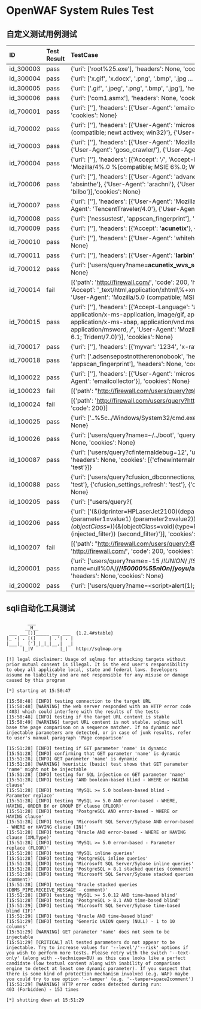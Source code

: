 # OpenWAF System Rules Test

## 自定义测试用例测试

| ID | Test Result | TestCase |
| :--- | :--- | :--- |
id_300003 | pass | {'uri': ['root%25.exe'], 'headers': None, 'cookies': None}
id_300004 | pass | {'uri': ['x.gif', 'x.docx', '.png', '.bmp', '.jpg ... ..  ..'], 'headers': None, 'cookies': None}
id_300005 | pass | {'uri': ['.gif', '.jpeg', '.png', '.bmp', '.jpg'], 'headers': None, 'cookies': None}
id_300006 | pass | {'uri': ['com1.asmx'], 'headers': None, 'cookies': None}
id_700001 | pass | {'uri': [''], 'headers': [{'User-Agent': 'emailcollect'}, {'User-Agent': 'emailharvest'}], 'cookies': None}
id_700002 | pass | {'uri': [''], 'headers': [{'User-Agent': 'microsoft url control'}, {'User-Agent': 'mozilla/2.0 (compatible; newt activex; win32)'}, {'User-Agent': 'w3mirror'}], 'cookies': None}
id_700003 | pass | {'uri': [''], 'headers': [{'User-Agent': 'Mozilla/5.0 (compatible; en-US; Gnomit) Gnomit/'}, {'User-Agent': 'goso_crawler/'}, {'User-Agent': 'Dom2Dom/'}], 'cookies': None}
id_700004 | pass | {'uri': [''], 'headers': [{'Accept': '*/*', 'Accept-Language': 'en-US', 'User-Agent': 'Mozilla/4%.0 %(compatible; MSIE 6%.0; Win32%)'}], 'cookies': None}
id_700006 | pass | {'uri': [''], 'headers': [{'User-Agent': 'advanced email extractor'}, {'User-Agent': 'absinthe'}, {'User-Agent': 'arachni'}, {'User-Agent': 'autogetcontent'}, {'User-Agent': 'bilbo'}],'cookies': None}
id_700007 | pass | {'uri': [''], 'headers': [{'User-Agent': 'Mozilla/4.4'}, {'User-Agent': 'MSIE 4.0'}, {'User-Agent': 'TencentTraveler/4.0'}, {'User-Agent': 'Internet Explorer/5.0'}], 'cookies': None}
id_700008 | pass | {'uri': ['nessustest', 'appscan_fingerprint'], 'headers': None, 'cookies': None}
id_700009 | pass | {'uri': [''], 'headers': [{'Accept': '__acunetix__'}, {'Acunetix': 'test'}], 'cookies': None}
id_700010 | pass | {'uri': [''], 'headers': [{'User-Agent': 'whitehat.ro'}, {'User-Agent': 'scanner'}], 'cookies': None}
id_700011 | pass | {'uri': [''], 'headers': [{'User-Agent': '__larbin__'}], 'cookies': None}
id_700012 | pass | {'uri': ['users/query?name=__acunetix_wvs_security_test__'], 'headers': None, 'cookies': None}
id_700014 | fail | [{'path': 'http://firewall.com/', 'code': 200, 'headers': {'Accept-Language': 'en%-US', 'Accept': '_text/html,application/xhtml\\%+xml,application/xml;q=0.9,%*/%*;q=0%.8', 'User-Agent': 'Mozilla/5.0 (compatible; MSIE 10.0; Windows NT 6.1; Trident/7.0)'}}]
id_700015 | pass | {'uri': [''], 'headers': [{'Accept-Language': 'zh%-CN', 'Accept': 'image/jpeg, application/x-ms-application, image/gif, application/xaml+xml, image/pjpeg, application/x-ms-xbap, application/vnd.ms-excel, application/vnd.ms-powerpoint, application/msword, */*', 'User-Agent': 'Mozilla/5.0 (compatible; MSIE 10.0; Windows NT 6.1; Trident/7.0)'}], 'cookies': None}
id_700017 | pass | {'uri': [''], 'headers': [{'myvar': '1234', 'x-ratproxy-loop': '_test_'}], 'cookies': None}
id_700018 | pass | {'uri': ['.adsensepostnottherenonobook', '<invalid>hello.html', 'nessus_is_probing_you_', 'appscan_fingerprint'], 'headers': None, 'cookies': None}
id_100022 | pass | {'uri': [''], 'headers': [{'User-Agent': 'microsoft url'}, {'User-Agent': 'missigua'}, {'User-Agent': 'emailcollector'}], 'cookies': None}
id_100023 | fail | [{'path': "http://firewall.com/users/query?@http:[url!<a='test'", 'code': 200}]
id_100024 | fail | [{'path': 'http://firewall.com/users/query?http:/1http:/1http:/1http:/1http:/1http:/1=2e', 'code': 200}]
id_100025 | pass | {'uri': ['..%5c../Windows/System32/cmd.exe?/c+dir+c:\\'], 'headers': None, 'cookies': None}
id_100026 | pass | {'uri': ['users/query?name=~/../boot', 'query?name=../../../../boot.ini%00.jpg'], 'headers': None, 'cookies': None}
id_100087 | pass | {'uri': ['users/query?cfinternaldebug=12', 'users/querty?cfadmin_registry_delete=test'], 'headers': None, 'cookies': [{'cfnewinternalregistry': 'test'}, {'cfusion_settings_refresh': 'test'}]}
id_100088 | pass | {'uri': ['users/query?cfusion_dbconnections_flush=12'], 'headers': [{'cfusion_decrypt': 'test'}, {'cfusion_settings_refresh': 'test'}, {'cfusion_getodbcdsn': 'test'}], 'cookies': None}
id_100205 | pass | {'uri': ["users/query?(|attribute=value)(second_filter)) or (&(attribute=value)(second_filter))='test'", "users/query?(&(parameter1=value1) (parameter2=value)) = 'test'"], 'headers': None, 'cookies': [{'(&(USER=Uname)(PASSWORD=Pwd))': 'test'}, {'test': '(&(USER=slisberger)(&)(PASSWORD=Pwd))'}, {'test': '(&(objectClass=*)(objectClass=*))(&(objectClass=void)(type=Epson*))'}]}
id_100206 | pass | {'uri': ['(&(idprinter=HPLaserJet2100)(department=*b*))(object=printer))', '(!(parameter1=value1) (parameter2=value2))'], 'headers': [{'test': '(&(objectClass=*)(objectClass=*))(&(objectClass=void)(type=Epson*))'}, {'test': '(&(attribute=value)(injected_filter)) (second_filter)'}], 'cookies': None}
id_100207 | fail | [{'path': "http://firewall.com/users/query?;@!cc='test'", 'code': 200}, {'path': 'http://firewall.com/', 'code': 200, 'cookies': {'test': ';@!cc'}}]
id_200001 | pass | {'uri': ['users/query?name=-15 /*!UNION*/ /*!SELECT*/ 1,2,3,4….', 'users/query?name=null%0A/**//*!50000%55nIOn*//*yoyu*/all/**/%0A/*!%53eLEct*/%0A/*nnaa*/+1,2,3,4….'], 'headers': None,'cookies': None}
id_200002 | pass | {'uri': ['users/query?name=\<script>alert(1);\</stript>'], 'headers': None, 'cookies': None}

## sqli自动化工具测试

```shell
        ___
       __H__
 ___ ___[)]_____ ___ ___  {1.2.4#stable}
|_ -| . [(]     | .'| . |
|___|_  [']_|_|_|__,|  _|
      |_|V          |_|   http://sqlmap.org

[!] legal disclaimer: Usage of sqlmap for attacking targets without prior mutual consent is illegal. It is the end user's responsibility to obey all applicable local, state and federal laws. Developers assume no liability and are not responsible for any misuse or damage caused by this program

[*] starting at 15:50:47

[15:50:48] [INFO] testing connection to the target URL
[15:50:48] [WARNING] the web server responded with an HTTP error code (403) which could interfere with the results of the tests
[15:50:48] [INFO] testing if the target URL content is stable
[15:50:49] [WARNING] target URL content is not stable. sqlmap will base the page comparison on a sequence matcher. If no dynamic nor injectable parameters are detected, or in case of junk results, refer to user's manual paragraph 'Page comparison'

[15:51:28] [INFO] testing if GET parameter 'name' is dynamic
[15:51:28] [INFO] confirming that GET parameter 'name' is dynamic
[15:51:28] [INFO] GET parameter 'name' is dynamic
[15:51:28] [WARNING] heuristic (basic) test shows that GET parameter 'name' might not be injectable
[15:51:28] [INFO] testing for SQL injection on GET parameter 'name'
[15:51:28] [INFO] testing 'AND boolean-based blind - WHERE or HAVING clause'
[15:51:28] [INFO] testing 'MySQL >= 5.0 boolean-based blind - Parameter replace'
[15:51:28] [INFO] testing 'MySQL >= 5.0 AND error-based - WHERE, HAVING, ORDER BY or GROUP BY clause (FLOOR)'
[15:51:28] [INFO] testing 'PostgreSQL AND error-based - WHERE or HAVING clause'
[15:51:28] [INFO] testing 'Microsoft SQL Server/Sybase AND error-based - WHERE or HAVING clause (IN)'
[15:51:28] [INFO] testing 'Oracle AND error-based - WHERE or HAVING clause (XMLType)'
[15:51:28] [INFO] testing 'MySQL >= 5.0 error-based - Parameter replace (FLOOR)'
[15:51:28] [INFO] testing 'MySQL inline queries'
[15:51:28] [INFO] testing 'PostgreSQL inline queries'
[15:51:28] [INFO] testing 'Microsoft SQL Server/Sybase inline queries'
[15:51:28] [INFO] testing 'PostgreSQL > 8.1 stacked queries (comment)'
[15:51:28] [INFO] testing 'Microsoft SQL Server/Sybase stacked queries (comment)'
[15:51:28] [INFO] testing 'Oracle stacked queries (DBMS_PIPE.RECEIVE_MESSAGE - comment)'
[15:51:28] [INFO] testing 'MySQL >= 5.0.12 AND time-based blind'
[15:51:28] [INFO] testing 'PostgreSQL > 8.1 AND time-based blind'
[15:51:29] [INFO] testing 'Microsoft SQL Server/Sybase time-based blind (IF)'
[15:51:29] [INFO] testing 'Oracle AND time-based blind'
[15:51:29] [INFO] testing 'Generic UNION query (NULL) - 1 to 10 columns'
[15:51:29] [WARNING] GET parameter 'name' does not seem to be injectable
[15:51:29] [CRITICAL] all tested parameters do not appear to be injectable. Try to increase values for '--level'/'--risk' options if you wish to perform more tests. Please retry with the switch '--text-only' (along with --technique=BU) as this case looks like a perfect candidate (low textual content along with inability of comparison engine to detect at least one dynamic parameter). If you suspect that there is some kind of protection mechanism involved (e.g. WAF) maybe you could try to use option '--tamper' (e.g. '--tamper=space2comment')
[15:51:29] [WARNING] HTTP error codes detected during run:
403 (Forbidden) - 153 times

[*] shutting down at 15:51:29
```